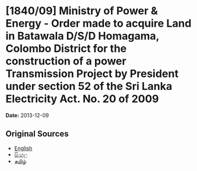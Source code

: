 # [1840/09] Ministry of Power & Energy - Order made to acquire Land in Batawala D/S/D Homagama, Colombo District for the construction of a power Transmission Project by President under section 52 of the Sri Lanka Electricity Act. No. 20 of 2009

**Date:** 2013-12-09

## Original Sources

- [English](https://documents.gov.lk/view/extra-gazettes/2013/12/1840-09_E.pdf)
- [සිංහල](https://documents.gov.lk/view/extra-gazettes/2013/12/1840-09_S.pdf)
- [தமிழ்](https://documents.gov.lk/view/extra-gazettes/2013/12/1840-09_T.pdf)
